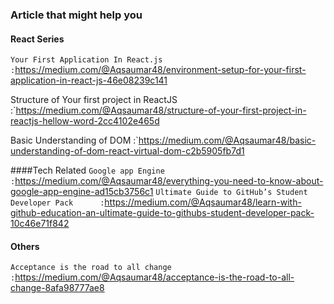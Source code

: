 ### Article that might help you


#### React Series
`Your First Application In React.js   :`https://medium.com/@Aqsaumar48/environment-setup-for-your-first-application-in-react-js-46e08239c141

Structure of Your first project in ReactJS :`https://medium.com/@Aqsaumar48/structure-of-your-first-project-in-reactjs-hellow-word-2cc4102e465d

Basic Understanding of DOM :`https://medium.com/@Aqsaumar48/basic-understanding-of-dom-react-virtual-dom-c2b5905fb7d1

####Tech Related
`Google app Engine         :`https://medium.com/@Aqsaumar48/everything-you-need-to-know-about-google-app-engine-ad15cb3756c1
`Ultimate Guide to GitHub’s Student Developer Pack      :`https://medium.com/@Aqsaumar48/learn-with-github-education-an-ultimate-guide-to-githubs-student-developer-pack-10c46e71f842

#### Others
`Acceptance is the road to all change        :`https://medium.com/@Aqsaumar48/acceptance-is-the-road-to-all-change-8afa98777ae8








